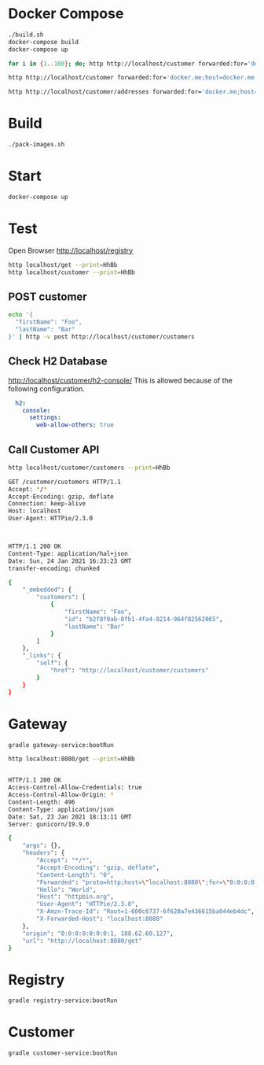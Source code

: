 # Docker Compose
```bash
./build.sh
docker-compose build
docker-compose up
```

```bash
for i in {1..100}; do; http http://localhost/customer forwarded:for='docker.me;host=docker.me' ; done
```

```bash
http http://localhost/customer forwarded:for='docker.me;host=docker.me' --print=HhBb

http http://localhost/customer/addresses forwarded:for='docker.me;host=docker.me' --print=HhBb

```








# Build
```bash
./pack-images.sh
```

# Start
```bash
docker-compose up
```

# Test 
Open Browser [http://localhost/registry](http://localhost/registry)

```bash
http localhost/get --print=HhBb
http localhost/customer --print=HhBb
```
## POST customer 

```bash
echo '{
  "firstName": "Foo",
  "lastName": "Bar"
}' | http -v post http://localhost/customer/customers
```

## Check H2 Database
[http://localhost/customer/h2-console/](http://localhost/customer/h2-console/)
This is allowed because of the following configuration.
```yaml
  h2:
    console:
      settings:
        web-allow-others: true
```
## Call Customer API
```bash
http localhost/customer/customers --print=HhBb

GET /customer/customers HTTP/1.1
Accept: */*
Accept-Encoding: gzip, deflate
Connection: keep-alive
Host: localhost
User-Agent: HTTPie/2.3.0



HTTP/1.1 200 OK
Content-Type: application/hal+json
Date: Sun, 24 Jan 2021 16:23:23 GMT
transfer-encoding: chunked

{
    "_embedded": {
        "customers": [
            {
                "firstName": "Foo",
                "id": "b2f8f0ab-8fb1-4fa4-8214-964f82562065",
                "lastName": "Bar"
            }
        ]
    },
    "_links": {
        "self": {
            "href": "http://localhost/customer/customers"
        }
    }
}
```




# Gateway
```bash
gradle gateway-service:bootRun

http localhost:8080/get --print=HhBb


HTTP/1.1 200 OK
Access-Control-Allow-Credentials: true
Access-Control-Allow-Origin: *
Content-Length: 496
Content-Type: application/json
Date: Sat, 23 Jan 2021 18:13:11 GMT
Server: gunicorn/19.9.0

{
    "args": {},
    "headers": {
        "Accept": "*/*",
        "Accept-Encoding": "gzip, deflate",
        "Content-Length": "0",
        "Forwarded": "proto=http;host=\"localhost:8080\";for=\"0:0:0:0:0:0:0:1:54335\"",
        "Hello": "World",
        "Host": "httpbin.org",
        "User-Agent": "HTTPie/2.3.0",
        "X-Amzn-Trace-Id": "Root=1-600c6737-6f620a7e436615ba044eb4dc",
        "X-Forwarded-Host": "localhost:8080"
    },
    "origin": "0:0:0:0:0:0:0:1, 188.62.60.127",
    "url": "http://localhost:8080/get"
}

```
# Registry
```bash
gradle registry-service:bootRun
```


# Customer
```bash
gradle customer-service:bootRun
```
